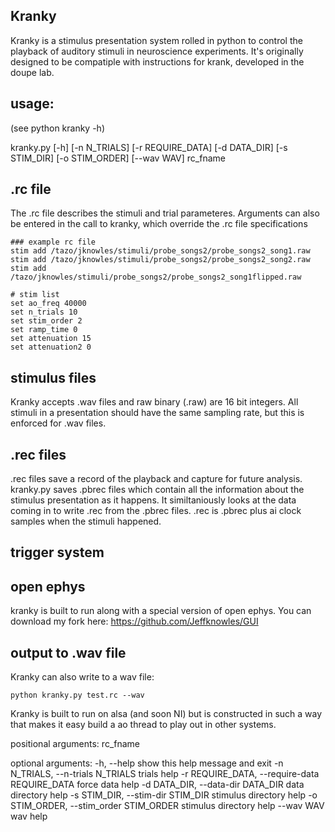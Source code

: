 ## Kranky

Kranky is a stimulus presentation system rolled in python to control the playback of auditory stimuli in neuroscience experiments. It's originally designed to be compatiple with instructions for krank, developed in the doupe lab. 


## usage: 
(see python kranky -h)

kranky.py [-h] [-n N_TRIALS] 
[-r REQUIRE_DATA] [-d DATA_DIR]
                 [-s STIM_DIR] [-o STIM_ORDER] [--wav WAV]
                 rc_fname



## .rc file
The .rc file describes the stimuli and trial parameteres.  Arguments can also be entered in the call to kranky, which override the .rc file specifications


```
### example rc file
stim add /tazo/jknowles/stimuli/probe_songs2/probe_songs2_song1.raw
stim add /tazo/jknowles/stimuli/probe_songs2/probe_songs2_song2.raw
stim add /tazo/jknowles/stimuli/probe_songs2/probe_songs2_song1flipped.raw

# stim list
set ao_freq 40000
set n_trials 10
set stim_order 2
set ramp_time 0
set attenuation 15
set attenuation2 0

```


## stimulus files
Kranky accepts .wav files and raw binary (.raw) are 16 bit integers. All stimuli in a presentation should have the same sampling rate, but this is enforced for .wav files.  
## .rec files
.rec files save a record of the playback and capture for future analysis. kranky.py saves .pbrec files which contain all the information about the stimulus presentation as it happens. It similtaniously looks at the data coming in to write .rec from the .pbrec files.  .rec is .pbrec plus ai clock samples when the stimuli happened.
## trigger system
## open ephys
kranky is built to run along with a special version of open ephys.  You can download my fork here:
https://github.com/Jeffknowles/GUI
## output to .wav file
Kranky can also write to a wav file:  

	python kranky.py test.rc --wav



Kranky is built to run on alsa (and soon NI) but is constructed in such a way that makes it easy build a ao thread to play out in other systems.


	


positional arguments:
  rc_fname

optional arguments:
  -h, --help            show this help message and exit
  -n N_TRIALS, --n-trials N_TRIALS
                        trials help
  -r REQUIRE_DATA, --require-data REQUIRE_DATA
                        force data help
  -d DATA_DIR, --data-dir DATA_DIR
                        data directory help
  -s STIM_DIR, --stim-dir STIM_DIR
                        stimulus directory help
  -o STIM_ORDER, --stim_order STIM_ORDER
                        stimulus directory help
  --wav WAV             wav help